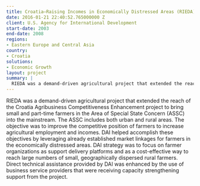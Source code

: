 ```yaml
---
title: Croatia—Raising Incomes in Economically Distressed Areas (RIEDA)
date: 2016-01-21 22:40:52.765000000 Z
client: U.S. Agency for International Development
start-date: 2003
end-date: 2008
regions:
- Eastern Europe and Central Asia
country:
- Croatia
solutions:
- Economic Growth
layout: project
summary: |
  RIEDA was a demand-driven agricultural project that extended the reach of the Croatia Agribusiness Competitiveness Enhancement project to bring small and part-time farmers in the Area of Special State Concern (ASSC) into the mainstream. The ASSC includes both urban and rural areas.
---
```

RIEDA was a demand-driven agricultural project that extended the reach of the Croatia Agribusiness Competitiveness Enhancement project to bring small and part-time farmers in the Area of Special State Concern (ASSC) into the mainstream. The ASSC includes both urban and rural areas. The objective was to improve the competitive position of farmers to increase agricultural employment and incomes. DAI helped accomplish these objectives by leveraging already established market linkages for farmers in the economically distressed areas. DAI strategy was to focus on farmer organizations as support delivery platforms and as a cost-effective way to reach large numbers of small, geographically dispersed rural farmers. Direct technical assistance provided by DAI was enhanced by the use of business service providers that were receiving capacity strengthening support from the project.
